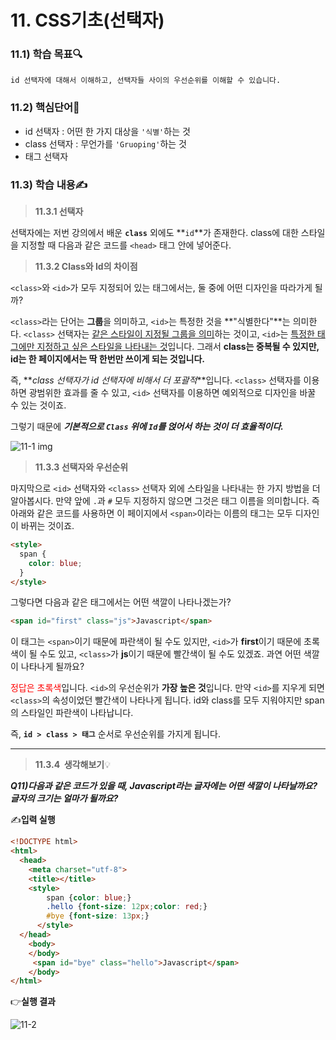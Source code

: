 # 11. CSS기초(선택자)



### 11.1) 학습 목표🔍

```
id 선택자에 대해서 이해하고, 선택자들 사이의 우선순위를 이해할 수 있습니다.
```



### 11.2) 핵심단어📝

- id 선택자 : 어떤 한 가지 대상을 `'식별'`하는 것
- class 선택자 : 무언가를 `'Gruoping'`하는 것
- 태그 선택자



### 11.3) 학습 내용✍

>  <strong>11.3.1 선택자</strong>

선택자에는 저번 강의에서 배운 **`class`** 외에도 **`id`**가 존재한다.  class에 대한 스타일을 지정할 때 다음과 같은 코드를 `<head>` 태그 안에 넣어준다.



>  <strong>11.3.2 Class와 Id의 차이점</strong>

`<class>`와 `<id>`가 모두 지정되어 있는 태그에서는, 둘 중에 어떤 디자인을 따라가게 될까? 

`<class>`라는 단어는 **그룹**을 의미하고, `<id>`는 특정한 것을 **"식별한다"**는 의미한다. `<class>` 선택자는 <u>같은 스타일이 지정될 그룹을 의미</u>하는 것이고, `<id>`는 <u>특정한 태그에만 지정하고 싶은 스타일을 나타내는 것</u>입니다. 그래서 **class는 중복될 수 있지만, id는 한 페이지에서는 딱 한번만 쓰이게 되는 것입니다.**

즉, **<em>class 선택자가 id 선택자에 비해서 더 포괄적</em>**입니다. `<class>` 선택자를 이용하면 광범위한 효과를 줄 수 있고, `<id>` 선택자를 이용하면 예외적으로 디자인을 바꿀 수 있는 것이죠. 

그렇기 때문에 ***기본적으로 `Class` 위에 `Id`를 얹어서 하는 것이 더 효율적이다.***



![11-1 img](https://user-images.githubusercontent.com/75871005/122961542-75975b80-d3bf-11eb-8982-0b682647e8a0.png)



>  <strong>11.3.3 선택자와 우선순위</strong>

마지막으로 `<id>` 선택자와 `<class>` 선택자 외에 스타일을 나타내는 한 가지 방법을 더 알아봅시다. 만약 앞에 `.`과 `#` 모두 지정하지 않으면 그것은 태그 이름을 의미합니다. 즉 아래와 같은 코드를 사용하면 이 페이지에서 `<span>`이라는 이름의 태그는 모두 디자인이 바뀌는 것이죠.

```html
<style>
  span {
    color: blue;
  }
</style>
```

그렇다면 다음과 같은 태그에서는 어떤 색깔이 나타나겠는가?

```html
<span id="first" class="js">Javascript</span>
```

이 태그는 `<span>`이기 때문에 파란색이 될 수도 있지만, `<id>`가 **first**이기 때문에 초록색이 될 수도 있고, `<class>`가 **js**이기 때문에 빨간색이 될 수도 있겠죠. 과연 어떤 색깔이 나타나게 될까요?

<span style="color:red;">정답은 초록색</span>입니다. `<id>`의 우선순위가 **가장 높은 것**입니다. 만약 `<id>`를 지우게 되면 `<class>`의 속성이었던 빨간색이 나타나게 됩니다. id와 class를 모두 지워야지만 span의 스타일인 파란색이 나타납니다.

즉, **`id > class > 태그`** 순서로 우선순위를 가지게 됩니다.



---



>  <strong>11.3.4  생각해보기</strong>💡

***Q11)다음과 같은 코드가 있을 때, Javascript라는 글자에는 어떤 색깔이 나타날까요? 글자의 크기는 얼마가 될까요?***

✍**입력  실행**

```html
<!DOCTYPE html>
<html>
  <head>
  	<meta charset="utf-8">
    <title></title>
    <style>
        span {color: blue;}
        .hello {font-size: 12px;color: red;}
        #bye {font-size: 13px;}
      </style>
  </head>
  	<body>
    </body>
 	 <span id="bye" class="hello">Javascript</span>
    </body>
</html>
```



👉**실행 결과**

![11-2](https://user-images.githubusercontent.com/75871005/122964838-a1681080-d3c2-11eb-9d92-33634cf9d808.png)